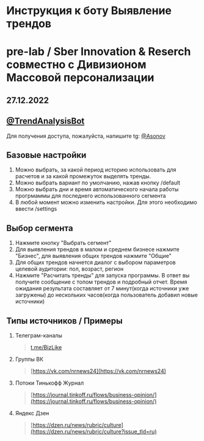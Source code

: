 # Инструкция к боту Выявление трендов  
#  pre-lab / Sber Innovation & Reserch совместно с Дивизионом Массовой персонализации

## 27.12.2022
## [@TrendAnalysisBot](https://t.me//TrendAnalysisBot)
Для получения доступа, пожалуйста, напишите tg: [@Asonov](https://t.me//Asonov)

## Базовые настройки
1. Можно выбрать, за какой период историю использовать для расчетов и за какой промежуток выделять тренды.
2. Можно выбрать вариант по умолчанию, нажав кнопку /default
3. Можно выбрать дни и время автоматического начала работы прогрмаммы для последнего использованного сегмента
4. В любой момент можно изменить настройки. Для этого необходимо ввести /settings

## Выбор сегмента
1. Нажмите кнопку "Выбрать сегмент"
2. Для выявления трендов в малом и среднем бизнесе нажмите "Бизнес", для выявления общих трендов нажмите "Общие"
3. Для общих трендов начнется диалог с выбором параметров целевой аудитории: пол, возраст, регион
4. Нажмите "Расчитать тренды" для запуска программы. В ответ вы получите сообщение с топом трендов и подробный отчет. Время ожидания результата составляет от 7 минут(когда источники уже загружены) до нескольких часов(когда пользователь добавил новые источники)

## Типы источников / Примеры
1. Телеграм-каналы  
   > [t.me/BizLike](https://t.me/BizLike)
2. Группы ВК  
   > [https://vk.com/nrnews24](https://vk.com/nrnews24)
3. Потоки Тинькофф Журнал  
   > [https://journal.tinkoff.ru/flows/business-opinion/](https://journal.tinkoff.ru/flows/business-opinion/)
4. Яндекс Дзен  
   > [https://dzen.ru/news/rubric/culture](https://dzen.ru/news/rubric/culture?issue_tld=ru)
